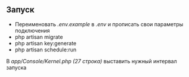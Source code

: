 ## Запуск

- Переименовать *.env.example* в *.env* и прописать свои параметры подключения
- php artisan migrate
- php artisan key:generate
- php artisan schedule:run

В *app/Console/Kernel.php (27 строка)* выставить нужный интервал запуска
